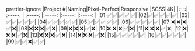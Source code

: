 prettier-ignore
|Project #|Naming|Pixel-Perfect|Responsive |SCSS|4K|
|:--:| :-----: | :-----: |:-----: |:-----: |:-----: |
|01|✅|✅|✅|✅|✅|
|02|✅|✅|✅|✅|✅|
|03|✅|✅|✅|✅|✅|
|04|✅|✅|✅|✅|✅|
|05|✅|✅|✅|✅|✅|
|06|✅|✅|✅|✅|✅|
|07|❌|❌|❌|✅|❌|
|08|❌|❌|❌|✅|❌|
|09|❌|❌|❌|✅|❌|
|10|❌|❌|❌|✅|❌|
|11|❌|❌|❌|✅|❌|
|12|❌|❌|❌|✅|❌|
|13|❌|❌|❌|✅|❌|
|14|❌|❌|❌|✅|❌|
|15|✅|✅|✅|✅|✅|
|16|✅|✅|✅|✅|✅|
|99|✅|✅|❌|✅|✅|